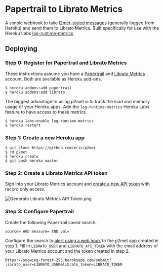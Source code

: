 # Papertrail to Librato Metrics

A simple webhook to take [l2met-styled messages][l2met] (generally logged from
Heroku) and send them to Librato Metrics. Built specifically for use with the
Heroku Labs
[log-runtime-metrics][log-runtime-metrics].

[l2met]: https://github.com/ryandotsmith/l2met
[log-runtime-metrics]: https://devcenter.heroku.com/articles/log-runtime-metrics

## Deploying

### Step 0: Register for Papertrail and Librato Metrics

These instructions assume you have a [Papertrail][papertrail] and
[Librato Metrics][librato-metrics] account. Both are available as Heroku
add-ons.

    $ heroku addons:add papertrail
    $ heroku addons:add librato

The biggest advantage to using p2met is to track the load and memory usage of
your Heroku apps. Add the `log-runtime-metrics` Heroku Labs feature to have
access to these metrics.

    $ heroku labs:enable log-runtime-metrics
    $ heroku restart

### Step 1: Create a new Heroku app

    $ git clone https://github.com/eric/p2met
    $ cd p2met
    $ heroku create
    $ git push heroku master

### Step 2: Create a Librato Metrics API token

Sign into your Librato Metrics account and
[create a new API token][librato-api-token] with record only access.

![Generate Librato Metrics API Token.png](http://cl.ly/image/422k2g363z0i/Generate%20Librato%20Metrics%20API%20Token.png)

### Step 3: Configure Papertrail

Create the following Papertrail saved search:

    source= AND measure= AND val=

Configure the search to [alert using a web hook][papertrail-webhook] to the
p2met app created in step 1. Fill in `LIBRATO_USER` and `LIBRATO_API_TOKEN`
with the email address of your Librato Metrics account and the token created
in step 2.

    https://snowing-forest-293.herokuapp.com/submit?librato_user=LIBRATO_USER&librato_token=LIBRATO_TOKEN

[papertrail]: https://papertrailapp.com
[librato-metrics]: https://metrics.librato.com
[librato-api-token]: https://metrics.librato.com/account#api_tokens
[papertrail-webhook]: http://help.papertrailapp.com/kb/how-it-works/web-hooks
